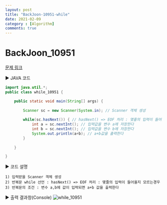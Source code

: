 ```yaml
---
layout: post
title: "BackJoon-10951-while"
date: 2021-02-09
category : [Algorithm]
comments: true
---
```


# BackJoon_10951

[문제 링크](https://www.acmicpc.net/problem/10951)

▶ JAVA 코드 

```java
import java.util.*;
public class while_10951 {

	public static void main(String[] args) {
		
		Scanner sc = new Scanner(System.in); // Scanner 객체 생성
			
		while(sc.hasNext()) { // hasNext() => EOF 처리 : 몇줄의 입력이 들어올지 모르는경우 
			int a = sc.nextInt(); // 입력값을 변수 a에 저장한다
			int b = sc.nextInt(); // 입력값을 변수 b에 저장한다
			System.out.println(a+b); // a+b값을 출력한다
		}
		
	}

}
```

▶ 코드 설명

    1) 입력받을 Scanner 객체 생성
    2) 반복문 while 선언 : hasNext() => EOF 처리 : 몇줄의 입력이 들어올지 모르는경우 
    3) 반복문의 조건 : 변수 a,b에 값이 입력되면 a+b 값을 출력한다
	

▶ 출력 결과창(Console)
![while_10951](https://user-images.githubusercontent.com/65608960/107348696-b5456100-6b0a-11eb-8f68-44b91cf75199.JPG)
